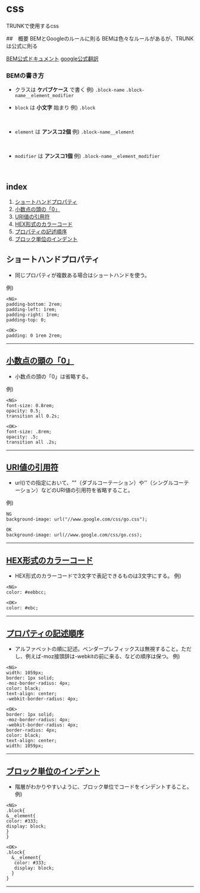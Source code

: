 # css
TRUNKで使用するcss

##　概要
BEMとGoogleのルールに則る
BEMは色々なルールがあるが、TRUNKは公式に則る

[BEM公式ドキュメント](https://en.bem.info/methodology/quick-start/#modifier) 
[google公式翻訳](http://buchineko.website/google_styleguide_html/)

### BEMの書き方
- クラスは **ケバブケース** で書く
例) `.block-name` `.block-name__element_modifier`

- `block` は **小文字** 始まり 
例) `.block`
<br>

- `element` は **アンスコ2個**
例) `.block-name__element`
<br>

- `modifier` は **アンスコ1個**
例) `.block-name__element_modifier`
<br>

## index
 1. [ショートハンドプロパティ](#short_hand)
 1. [小数点の頭の「0」](#decimal_point)
 1. [URI値の引用符](#url_quote)
 1. [HEX形式のカラーコード](#HEX_color_code)
 1. [プロパティの記述順序](#prop_order)
 1. [ブロック単位のインデント](#block_indent)
  
## <a name="#short_hand"> ショートハンドプロパティ
- 同じプロパティが複数ある場合はショートハンドを使う。

例)
```
<NG>
padding-bottom: 2rem;
padding-left: 1rem;
padding-right: 1rem;
padding-top: 0;

<OK>
padding: 0 1rem 2rem;
```

***


## <a href="#decimal_point">小数点の頭の「0」</a>
- 小数点の頭の「0」は省略する。

例)
```
<NG>
font-size: 0.8rem;
opacity: 0.5;
transition all 0.2s;

<OK>
font-size: .8rem;
opacity: .5;
transition all .2s;
```


***


## <a href="#url_quote">URI値の引用符</a>
- url()での指定において、""（ダブルコーテーション）や''（シングルコーテーション）などのURI値の引用符を省略すること。

例)
```
NG
background-image: url("//www.google.com/css/go.css");

OK
background-image: url(//www.google.com/css/go.css);
```


***

## <a href="#HEX_color_code">HEX形式のカラーコード</a>
- HEX形式のカラーコードで3文字で表記できるものは3文字にする。
例)
```
<NG>
color: #eebbcc;

<OK>
color: #ebc;
```


***


## <a href="#prop_order">プロパティの記述順序</a>
- アルファベットの順に記述。ベンダープレフィックスは無視すること。ただし、例えば-moz接頭辞は-webkitの前に来る、などの順序は保つ。
例)

```
<NG>
width: 1059px;
border: 1px solid;
-moz-border-radius: 4px;
color: black;
text-align: center;
-webkit-border-radius: 4px;

<OK>
border: 1px solid;
-moz-border-radius: 4px;
-webkit-border-radius: 4px;
border-radius: 4px;
color: black;
text-align: center;
width: 1059px;
```


***

## <a href="#block_indent">ブロック単位のインデント</a>
- 階層がわかりやすいように、ブロック単位でコードをインデントすること。
例)

```
<NG>
.block{
&__element{
color: #333;
display: block;
}
}

<OK>
.block{
  &__element{
   color: #333;
   display: block;
  }
}
```


***


